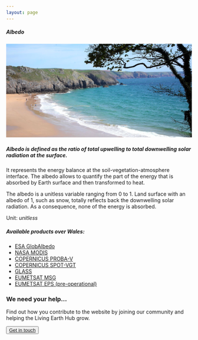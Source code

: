 ```yaml
---
layout: page
---
```


<!-- Content-section-start -->
<div class="container">
    <div class="row">
        <div class="col-12 mt-60">
            <h5 class="common-title">Albedo</h5>
        </div>
        <div class="col-xs-12 col-sm-12 col-ms-9 col-lg-9 col-xl-9 col-xxl-9">
            <div class="common-image pb-5">
                <img src="/assets/img/wales/big/albedo.jpg" class="img-fluid" alt="Albedo">
            </div>
            <div>
                <h5 class="font-weight-bold">Albedo is defined as the ratio of total upwelling to total downwelling solar radiation at the surface.</h5>
                <div class="pt-4">
                    <p>It represents the energy balance at the soil-vegetation-atmosphere interface. The albedo allows to quantify the part of the energy that is absorbed by Earth surface and then transformed to heat.</p>
                    <p>The albedo is a unitless variable ranging from 0 to 1. Land surface with an albedo of 1, such as snow, totally reflects back the downwelling solar radiation. As a consequence, none of the energy is absorbed.</p>
                    <p>Unit: <i>unitless</i></p>
                </div>
            </div>
            <div class="py-5">
                <h5 class="font-weight-bold mb-4">Available products over Wales:</h5>
                <ul class="list-title">
                    <li class="list-item"><a href="http://www.globalbedo.org/" target="_blank">ESA&nbsp;GlobAlbedo</a></li>
                    <li class="list-item"><a href="https://lpdaac.usgs.gov/dataset_discovery/modis/modis_products_table/mcd43a3_v006" target="_blank">NASA&nbsp;MODIS</a></li>
                    <li class="list-item"><a href="https://land.copernicus.eu/global/products/sa" target="_blank">COPERNICUS PROBA-V</a></li>
                    <li class="list-item"><a href="https://land.copernicus.eu/global/products/sa" target="_blank">COPERNICUS&nbsp;SPOT-VGT</a></li>
                    <li class="list-item"><a href="http://glcf.umd.edu/data/abd/" target="_blank">GLASS</a></li>
                    <li class="list-item"><a href="https://landsaf.ipma.pt/en/products/albedo/" target="_blank">EUMETSAT&nbsp;MSG</a></li>
                    <li class="list-item"><a href="https://landsaf.ipma.pt/en/products/albedo/" target="_blank">EUMETSAT EPS (pre-operational)</a></li>
                </ul>
            </div>
        </div>
        <!-- Content-section-end -->
    </div>
</div>
<!-- Content-section-end -->

<!-- get-in-section-Start -->
<div class="container mb-100">
    <div class="get-in-section-main">
        <div class="get-in-section-dsc">
            <h3>We need your help&hellip;</h3>
            <p>Find out how you contribute to the website by joining our community and helping the Living Earth Hub grow.</p>
        </div>
        <button type="button"><a href="/contact/">Get in touch</a></button>
    </div>
</div>
<!-- get-in-section-End -->